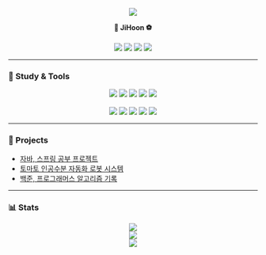 <p align="center">
  <img src="https://capsule-render.vercel.app/api?type=soft&color=auto&text=Welcome%20to%20JiHoon%20Github👋&fontSize=50" />
</p>

<p align="center">
  <b>🏃 JiHoon ⚽</b><br/><br/>
  <a href="https://github.com/ChaeJiHoon/ChaeJiHoon"><img src="https://img.shields.io/badge/Github-171515?style=flat-square&logo=Github&logoColor=white"/></a>
  <a href="https://hooncoding.tistory.com/"><img src="https://img.shields.io/badge/Tistory-FF7F00?style=flat-square&logo=Tistory&logoColor=white"/></a>
  <a href="https://www.notion.so/JiHoon-Chae-9a7e7b3a995d4b81ae0c34924a3b8291"><img src="https://img.shields.io/badge/Notion-000000?style=flat-square&logo=Notion&logoColor=white"/></a>
  <a href="https://www.linkedin.com/in/%EC%A7%80%ED%9B%88-%EC%B1%84-214a74316/"><img src="https://img.shields.io/badge/LinkedIn-003DF8?style=flat-square&logo=Linkedin&logoColor=white"/></a>
</p>

---

### 📝 Study & Tools

<p align="center">
  <img src="https://img.shields.io/badge/Java-007396?style=flat&logo=OpenJDK&logoColor=white"/>
  <img src="https://img.shields.io/badge/Spring-6DB33F?style=flat&logo=Spring&logoColor=white"/>
  <img src="https://img.shields.io/badge/MySQL-4479A1?style=flat&logo=MySQL&logoColor=white"/>
  <img src="https://img.shields.io/badge/Python-3776AB?style=flat&logo=Python&logoColor=white"/>
  <img src="https://img.shields.io/badge/YOLO-111F68?style=flat&logo=YOLO&logoColor=white"/><br/><br/>
  <img src="https://img.shields.io/badge/intellij-000000?style=flat&logo=intellijidea&logoColor=white"/>
  <img src="https://img.shields.io/badge/Firebase-DD2C00?style=flat&logo=Firebase&logoColor=white"/>
  <img src="https://img.shields.io/badge/Git-F05032?style=flat&logo=Git&logoColor=white"/>
  <img src="https://img.shields.io/badge/jupyter-F37626?style=flat&logo=jupyter&logoColor=white"/>
  <img src="https://img.shields.io/badge/Android%20Studio-3DDC84?style=flat&logo=androidstudio&logoColor=white"/>
</p>

---

### 📁 Projects

- [자바, 스프링 공부 프로젝트](https://github.com/ChaeJiHoon/Spring-Login-Board-Message)
- [토마토 인공수분 자동화 로봇 시스템](https://github.com/ChaeJiHoon/Tomato-Artificial-Pollination-Robot-System/tree/main)
- [백준, 프로그래머스 알고리즘 기록](https://github.com/ChaeJiHoon/algorithmStudy)

---

### 📊 Stats

<p align="center">
  <img src="http://mazassumnida.wtf/api/v2/generate_badge?boj=cjh0420"/>
  <br/>
  <img src="https://github-readme-stats.vercel.app/api/top-langs/?username=ChaeJiHoon&layout=compact&theme=dark"/>
  <br/>
  <img src="https://github-readme-stats.vercel.app/api?username=ChaeJiHoon&show_icons=true&theme=dark"/>
</p>
